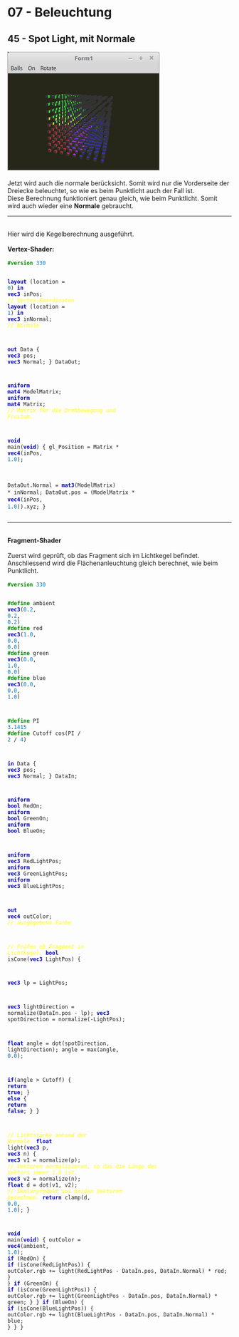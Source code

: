 <html>
    <b><h1>07 - Beleuchtung</h1></b>
    <b><h2>45 - Spot Light, mit Normale</h2></b>
<img src="image.png" alt="Selfhtml"><br><br>
Jetzt wird auch die normale berücksicht. Somit wird nur die Vorderseite der Dreiecke beleuchtet, so wie es beim Punktlicht auch der Fall ist.<br>
Diese Berechnung funktioniert genau gleich, wie beim Punktlicht. Somit wird auch wieder eine <b>Normale</b> gebraucht.<br>
<hr><br>
Hier wird die Kegelberechnung ausgeführt.<br>
<br>
<b>Vertex-Shader:</b><br>
<pre><code><b><font color="#008800">#version</font></b> <font color="#0077BB">330</font>

<b><font color="0000BB">layout</font></b> (location = <font color="#0077BB">0</font>) <b><font color="0000BB">in</font></b> <b><font color="0000BB">vec3</font></b> inPos;    <i><font color="#FFFF00">// Vertex-Koordinaten</font></i>
<b><font color="0000BB">layout</font></b> (location = <font color="#0077BB">1</font>) <b><font color="0000BB">in</font></b> <b><font color="0000BB">vec3</font></b> inNormal; <i><font color="#FFFF00">// Normale</font></i>

<b><font color="0000BB">out</font></b> Data {
  <b><font color="0000BB">vec3</font></b> pos;
  <b><font color="0000BB">vec3</font></b> Normal;
} DataOut;

<b><font color="0000BB">uniform</font></b> <b><font color="0000BB">mat4</font></b> ModelMatrix;
<b><font color="0000BB">uniform</font></b> <b><font color="0000BB">mat4</font></b> Matrix;                    <i><font color="#FFFF00">// Matrix für die Drehbewegung und Frustum.</font></i>

<b><font color="0000BB">void</font></b> main(<b><font color="0000BB">void</font></b>) {
  gl_Position    = Matrix * <b><font color="0000BB">vec4</font></b>(inPos, <font color="#0077BB">1</font>.<font color="#0077BB">0</font>);

  DataOut.Normal = <b><font color="0000BB">mat3</font></b>(ModelMatrix) * inNormal;
  DataOut.pos    = (ModelMatrix * <b><font color="0000BB">vec4</font></b>(inPos, <font color="#0077BB">1</font>.<font color="#0077BB">0</font>)).xyz;
}
</code></pre>
<hr><br>
<b>Fragment-Shader</b><br>
<br>
Zuerst wird geprüft, ob das Fragment sich im Lichtkegel befindet.<br>
Anschliessend wird die Flächenanleuchtung gleich berechnet, wie beim Punktlicht.<br>
<pre><code><b><font color="#008800">#version</font></b> <font color="#0077BB">330</font>

<b><font color="#008800">#define</font></b> ambient <b><font color="0000BB">vec3</font></b>(<font color="#0077BB">0</font>.<font color="#0077BB">2</font>, <font color="#0077BB">0</font>.<font color="#0077BB">2</font>, <font color="#0077BB">0</font>.<font color="#0077BB">2</font>)
<b><font color="#008800">#define</font></b> red     <b><font color="0000BB">vec3</font></b>(<font color="#0077BB">1</font>.<font color="#0077BB">0</font>, <font color="#0077BB">0</font>.<font color="#0077BB">0</font>, <font color="#0077BB">0</font>.<font color="#0077BB">0</font>)
<b><font color="#008800">#define</font></b> green   <b><font color="0000BB">vec3</font></b>(<font color="#0077BB">0</font>.<font color="#0077BB">0</font>, <font color="#0077BB">1</font>.<font color="#0077BB">0</font>, <font color="#0077BB">0</font>.<font color="#0077BB">0</font>)
<b><font color="#008800">#define</font></b> blue    <b><font color="0000BB">vec3</font></b>(<font color="#0077BB">0</font>.<font color="#0077BB">0</font>, <font color="#0077BB">0</font>.<font color="#0077BB">0</font>, <font color="#0077BB">1</font>.<font color="#0077BB">0</font>)

<b><font color="#008800">#define</font></b> PI      <font color="#0077BB">3</font>.<font color="#0077BB">1415</font>
<b><font color="#008800">#define</font></b> Cutoff  cos(PI / <font color="#0077BB">2</font> / <font color="#0077BB">4</font>)

<b><font color="0000BB">in</font></b> Data {
  <b><font color="0000BB">vec3</font></b> pos;
  <b><font color="0000BB">vec3</font></b> Normal;
} DataIn;

<b><font color="0000BB">uniform</font></b> <b><font color="0000BB">bool</font></b> RedOn;
<b><font color="0000BB">uniform</font></b> <b><font color="0000BB">bool</font></b> GreenOn;
<b><font color="0000BB">uniform</font></b> <b><font color="0000BB">bool</font></b> BlueOn;

<b><font color="0000BB">uniform</font></b> <b><font color="0000BB">vec3</font></b> RedLightPos;
<b><font color="0000BB">uniform</font></b> <b><font color="0000BB">vec3</font></b> GreenLightPos;
<b><font color="0000BB">uniform</font></b> <b><font color="0000BB">vec3</font></b> BlueLightPos;

<b><font color="0000BB">out</font></b> <b><font color="0000BB">vec4</font></b> outColor;  <i><font color="#FFFF00">// ausgegebene Farbe</font></i>

<i><font color="#FFFF00">// Prüfen ob Fragment in Lichtkegel.</font></i>
<b><font color="0000BB">bool</font></b> isCone(<b><font color="0000BB">vec3</font></b> LightPos) {

  <b><font color="0000BB">vec3</font></b> lp = LightPos;

  <b><font color="0000BB">vec3</font></b> lightDirection = normalize(DataIn.pos - lp);
  <b><font color="0000BB">vec3</font></b> spotDirection  = normalize(-LightPos);

  <b><font color="0000BB">float</font></b> angle = dot(spotDirection, lightDirection);
  angle = max(angle, <font color="#0077BB">0</font>.<font color="#0077BB">0</font>);

  <b><font color="0000BB">if</font></b>(angle &gt; Cutoff) {
    <b><font color="0000BB">return</font></b> <b><font color="0000BB">true</font></b>;
  } <b><font color="0000BB">else</font></b> {
    <b><font color="0000BB">return</font></b> <b><font color="0000BB">false</font></b>;
  }
}

<i><font color="#FFFF00">// Lichtstärke anhand der Normale.</font></i>
<b><font color="0000BB">float</font></b> light(<b><font color="0000BB">vec3</font></b> p, <b><font color="0000BB">vec3</font></b> n) {
  <b><font color="0000BB">vec3</font></b> v1 = normalize(p);     <i><font color="#FFFF00">// Vektoren normalisieren, so das die Länge des Vektors immer 1.0 ist.</font></i>
  <b><font color="0000BB">vec3</font></b> v2 = normalize(n);
  <b><font color="0000BB">float</font></b> d = dot(v1, v2);      <i><font color="#FFFF00">// Skalarprodukt aus beiden Vektoren berechnen.</font></i>
  <b><font color="0000BB">return</font></b> clamp(d, <font color="#0077BB">0</font>.<font color="#0077BB">0</font>, <font color="#0077BB">1</font>.<font color="#0077BB">0</font>);
}

<b><font color="0000BB">void</font></b> main(<b><font color="0000BB">void</font></b>) {
  outColor = <b><font color="0000BB">vec4</font></b>(ambient, <font color="#0077BB">1</font>.<font color="#0077BB">0</font>);
  <b><font color="0000BB">if</font></b> (RedOn) {
    <b><font color="0000BB">if</font></b> (isCone(RedLightPos)) {
      outColor.rgb += light(RedLightPos - DataIn.pos, DataIn.Normal) * red;
    }
  }
  <b><font color="0000BB">if</font></b> (GreenOn) {
    <b><font color="0000BB">if</font></b> (isCone(GreenLightPos)) {
      outColor.rgb += light(GreenLightPos - DataIn.pos, DataIn.Normal) * green;
    }
  }
  <b><font color="0000BB">if</font></b> (BlueOn) {
    <b><font color="0000BB">if</font></b> (isCone(BlueLightPos)) {
      outColor.rgb += light(BlueLightPos - DataIn.pos, DataIn.Normal) * blue;
    }
  }
}

</code></pre>

</html>
